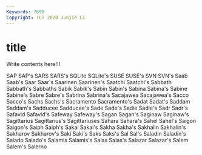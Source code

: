 ```yaml
---
Keywords: 7690
Copyright: (C) 2020 Junjie Li
---
```


# title

Write contents here!!!

SAP 
SAP's 
SARS 
SARS's
SQLite 
SQLite's 
SUSE 
SUSE's 
SVN 
SVN's 
Saab 
Saab's 
Saar 
Saar's
Saarinen 
Saarinen's 
Saatchi 
Saatchi's 
Sabbath 
Sabbath's 
Sabbaths 
Sabik 
Sabik's 
Sabin
Sabin's 
Sabina 
Sabina's 
Sabine 
Sabine's 
Sabre 
Sabre's 
Sabrina 
Sabrina's 
Sacajawea
Sacajawea's 
Sacco 
Sacco's 
Sachs 
Sachs's 
Sacramento 
Sacramento's 
Sadat 
Sadat's 
Saddam
Saddam's 
Sadducee 
Sadducee's 
Sade 
Sade's 
Sadie 
Sadie's 
Sadr 
Sadr's 
Safavid
Safavid's 
Safeway 
Safeway's 
Sagan 
Sagan's 
Saginaw 
Saginaw's 
Sagittarius 
Sagittarius's 
Sagittariuses
Sahara 
Sahara's 
Sahel 
Sahel's 
Saigon 
Saigon's 
Saiph 
Saiph's 
Sakai 
Sakai's
Sakha 
Sakha's 
Sakhalin 
Sakhalin's 
Sakharov 
Sakharov's 
Saki 
Saki's 
Saks 
Saks's
Sal 
Sal's 
Saladin 
Saladin's 
Salado 
Salado's 
Salamis 
Salamis's 
Salas 
Salas's
Salazar 
Salazar's 
Salem 
Salem's 
Salerno 
